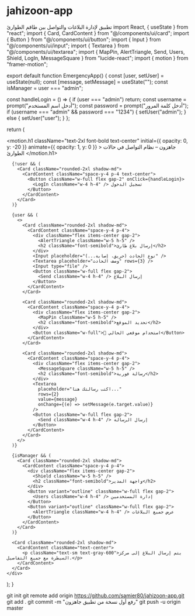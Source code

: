 # jahizoon-app
تطبيق لإدارة البلاغات والتواصل بين طاقم الطوارئ
import React, { useState } from "react";
import { Card, CardContent } from "@/components/ui/card";
import { Button } from "@/components/ui/button";
import { Input } from "@/components/ui/input";
import { Textarea } from "@/components/ui/textarea";
import { MapPin, AlertTriangle, Send, Users, Shield, LogIn, MessageSquare } from "lucide-react";
import { motion } from "framer-motion";

export default function EmergencyApp() {
  const [user, setUser] = useState(null);
  const [message, setMessage] = useState("");
  const isManager = user === "admin";

  const handleLogin = () => {
    if (user === "admin") return;
    const username = prompt("أدخل اسم المستخدم");
    const password = prompt("أدخل كلمة المرور");
    if (username === "admin" && password === "1234") {
      setUser("admin");
    } else {
      setUser("user");
    }
  };

  return (
    <div className="grid gap-4 p-4 max-w-xl mx-auto">
      <motion.h1
        className="text-2xl font-bold text-center"
        initial={{ opacity: 0, y: -20 }}
        animate={{ opacity: 1, y: 0 }}
      >
        جاهزون – نظام التواصل في حالات الطوارئ
      </motion.h1>

      {!user && (
        <Card className="rounded-2xl shadow-md">
          <CardContent className="space-y-4 p-4 text-center">
            <Button className="w-full flex gap-2" onClick={handleLogin}>
              <LogIn className="w-4 h-4" /> تسجيل الدخول
            </Button>
          </CardContent>
        </Card>
      )}

      {user && (
        <>
          <Card className="rounded-2xl shadow-md">
            <CardContent className="space-y-4 p-4">
              <div className="flex items-center gap-2">
                <AlertTriangle className="w-5 h-5" />
                <h2 className="font-semibold">إرسال بلاغ طارئ</h2>
              </div>
              <Input placeholder="نوع الحادث (حريق، إصابة...)" />
              <Textarea placeholder="وصف الحادث" rows={3} />
              <Input type="file" />
              <Button className="w-full flex gap-2">
                <Send className="w-4 h-4" /> إرسال البلاغ
              </Button>
            </CardContent>
          </Card>

          <Card className="rounded-2xl shadow-md">
            <CardContent className="space-y-4 p-4">
              <div className="flex items-center gap-2">
                <MapPin className="w-5 h-5" />
                <h2 className="font-semibold">تحديد الموقع</h2>
              </div>
              <Button className="w-full">📍 استخدام موقعي الحالي</Button>
            </CardContent>
          </Card>

          <Card className="rounded-2xl shadow-md">
            <CardContent className="space-y-4 p-4">
              <div className="flex items-center gap-2">
                <MessageSquare className="w-5 h-5" />
                <h2 className="font-semibold">رسالة فورية</h2>
              </div>
              <Textarea
                placeholder="اكتب رسالتك هنا..."
                rows={2}
                value={message}
                onChange={(e) => setMessage(e.target.value)}
              />
              <Button className="w-full flex gap-2">
                <Send className="w-4 h-4" /> إرسال الرسالة
              </Button>
            </CardContent>
          </Card>
        </>
      )}

      {isManager && (
        <Card className="rounded-2xl shadow-md">
          <CardContent className="space-y-4 p-4">
            <div className="flex items-center gap-2">
              <Shield className="w-5 h-5" />
              <h2 className="font-semibold">واجهة المدير</h2>
            </div>
            <Button variant="outline" className="w-full flex gap-2">
              <Users className="w-4 h-4" /> إدارة المستخدمين
            </Button>
            <Button variant="outline" className="w-full flex gap-2">
              <AlertTriangle className="w-4 h-4" /> عرض جميع البلاغات
            </Button>
          </CardContent>
        </Card>
      )}

      <Card className="rounded-2xl shadow-md">
        <CardContent className="text-center">
          <p className="text-sm text-gray-600">يتم إرسال البلاغ إلى مركز السيطرة مع جميع التفاصيل.</p>
        </CardContent>
      </Card>
    </div>
  );
}

git init
git remote add origin https://github.com/samier80/jahizoon-app.git
git add .
git commit -m "رفع أول نسخة من تطبيق جاهزون"
git push -u origin master
